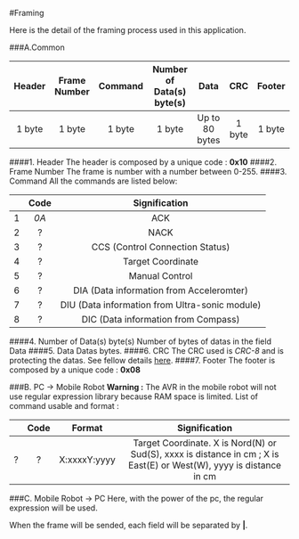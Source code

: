 #Framing

Here is the detail of the framing process used in this application.

###A.Common

|Header     |Frame Number      |Command      |Number of Data(s) byte(s)    |Data          |CRC      |Footer      |
|:---------:|:----------------:|:-----------:|:---------------------------:|:------------:|:-------:|:----------:|
|1 byte     | 1 byte           | 1 byte      | 1 byte                      |Up to 80 bytes| 1 byte  | 1 byte     |

####1. Header
The header is composed by a unique code : **0x10**
####2. Frame Number
The frame is number with a number between 0-255.
####3. Command 
All the commands are listed below: 

|       | Code  	   | Signification|
|:-----:|:------------:|:------------:|
|   1   | *0A*         | ACK          |
|   2   | ?        	| NACK          |
|   3   | ?         | CCS (Control Connection Status)          |
|   4   | ?         | Target Coordinate          |
|   5   | ?         | Manual Control          |
|   6   | ?         | DIA (Data information from Acceleromter)          |
|   7   | ?         | DIU (Data information from Ultra-sonic module)          |
|   8   | ?         | DIC  (Data information from Compass)         |

####4. Number of Data(s) byte(s)
Number of bytes of datas in the field Data
####5. Data 
Datas bytes.
####6. CRC 
The CRC used is *CRC-8* and is protecting the datas.
See fellow details [here](https://users.ece.cmu.edu/~koopman/roses/dsn04/koopman04_crc_poly_embedded.pdf).
####7. Footer
The footer is composed by a unique code : **0x08**

###B. PC -> Mobile Robot
**Warning :** The AVR in the mobile robot will not use regular expression <regexp> library because RAM space is limited. 
List of command usable and format : 

|       | Code		   | Format       | Signification       |
|:-----:|:------------:|:------------:|:------------:|
|   ?   | ?         | X:xxxxY:yyyy  | Target Coordinate. X is Nord(N) or Sud(S), xxxx is distance in cm ; X is East(E) or West(W), yyyy is distance in cm| 

###C. Mobile Robot -> PC
Here, with the power of the pc, the regular expression will be used.

When the frame will be sended, each field will be separated by **|**.
